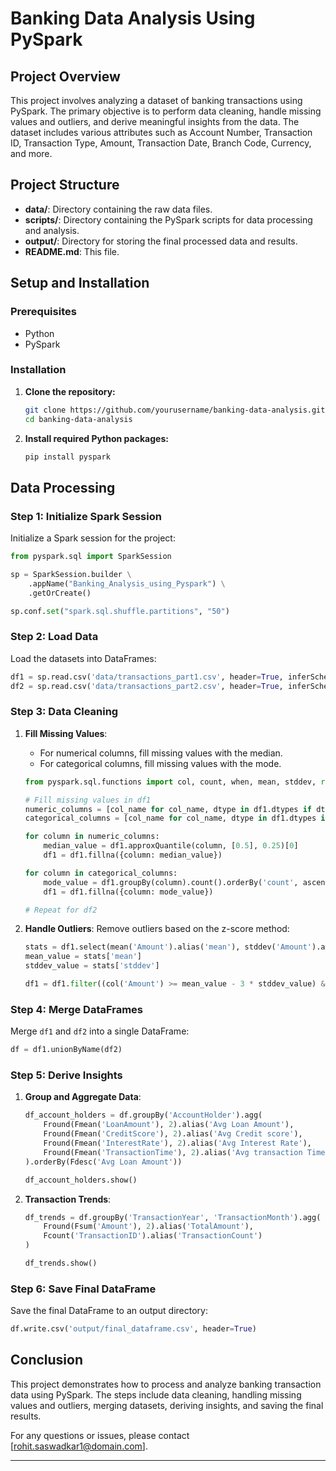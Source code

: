 # Banking Data Analysis Using PySpark

## Project Overview

This project involves analyzing a dataset of banking transactions using PySpark. The primary objective is to perform data cleaning, handle missing values and outliers, and derive meaningful insights from the data. The dataset includes various attributes such as Account Number, Transaction ID, Transaction Type, Amount, Transaction Date, Branch Code, Currency, and more.

## Project Structure

- **data/**: Directory containing the raw data files.
- **scripts/**: Directory containing the PySpark scripts for data processing and analysis.
- **output/**: Directory for storing the final processed data and results.
- **README.md**: This file.

## Setup and Installation

### Prerequisites

- Python
- PySpark


### Installation

1. **Clone the repository:**
   ```bash
   git clone https://github.com/yourusername/banking-data-analysis.git
   cd banking-data-analysis
   ```

2. **Install required Python packages:**
   ```bash
   pip install pyspark
   ```

## Data Processing

### Step 1: Initialize Spark Session

Initialize a Spark session for the project:
```python
from pyspark.sql import SparkSession

sp = SparkSession.builder \
    .appName("Banking_Analysis_using_Pyspark") \
    .getOrCreate()

sp.conf.set("spark.sql.shuffle.partitions", "50")
```

### Step 2: Load Data

Load the datasets into DataFrames:
```python
df1 = sp.read.csv('data/transactions_part1.csv', header=True, inferSchema=True)
df2 = sp.read.csv('data/transactions_part2.csv', header=True, inferSchema=True)
```

### Step 3: Data Cleaning

1. **Fill Missing Values**: 
   - For numerical columns, fill missing values with the median.
   - For categorical columns, fill missing values with the mode.
   
   ```python
   from pyspark.sql.functions import col, count, when, mean, stddev, round as Fround, sum as Fsum, count as Fcount, desc as Fdesc

   # Fill missing values in df1
   numeric_columns = [col_name for col_name, dtype in df1.dtypes if dtype in ['int', 'double']]
   categorical_columns = [col_name for col_name, dtype in df1.dtypes if dtype == 'string']

   for column in numeric_columns:
       median_value = df1.approxQuantile(column, [0.5], 0.25)[0]
       df1 = df1.fillna({column: median_value})

   for column in categorical_columns:
       mode_value = df1.groupBy(column).count().orderBy('count', ascending=False).first()[0]
       df1 = df1.fillna({column: mode_value})
   
   # Repeat for df2
   ```

2. **Handle Outliers**: 
   Remove outliers based on the z-score method:
   ```python
   stats = df1.select(mean('Amount').alias('mean'), stddev('Amount').alias('stddev')).first()
   mean_value = stats['mean']
   stddev_value = stats['stddev']

   df1 = df1.filter((col('Amount') >= mean_value - 3 * stddev_value) & (col('Amount') <= mean_value + 3 * stddev_value))
   ```

### Step 4: Merge DataFrames

Merge `df1` and `df2` into a single DataFrame:
```python
df = df1.unionByName(df2)
```

### Step 5: Derive Insights

1. **Group and Aggregate Data**:
   ```python
   df_account_holders = df.groupBy('AccountHolder').agg(
       Fround(Fmean('LoanAmount'), 2).alias('Avg Loan Amount'),
       Fround(Fmean('CreditScore'), 2).alias('Avg Credit score'),
       Fround(Fmean('InterestRate'), 2).alias('Avg Interest Rate'),
       Fround(Fmean('TransactionTime'), 2).alias('Avg transaction Time')
   ).orderBy(Fdesc('Avg Loan Amount'))
   
   df_account_holders.show()
   ```

2. **Transaction Trends**:
   ```python
   df_trends = df.groupBy('TransactionYear', 'TransactionMonth').agg(
       Fround(Fsum('Amount'), 2).alias('TotalAmount'),
       Fcount('TransactionID').alias('TransactionCount')
   )
   
   df_trends.show()
   ```

### Step 6: Save Final DataFrame

Save the final DataFrame to an output directory:
```python
df.write.csv('output/final_dataframe.csv', header=True)
```

## Conclusion

This project demonstrates how to process and analyze banking transaction data using PySpark. The steps include data cleaning, handling missing values and outliers, merging datasets, deriving insights, and saving the final results.

For any questions or issues, please contact [rohit.saswadkar1@domain.com].

---

